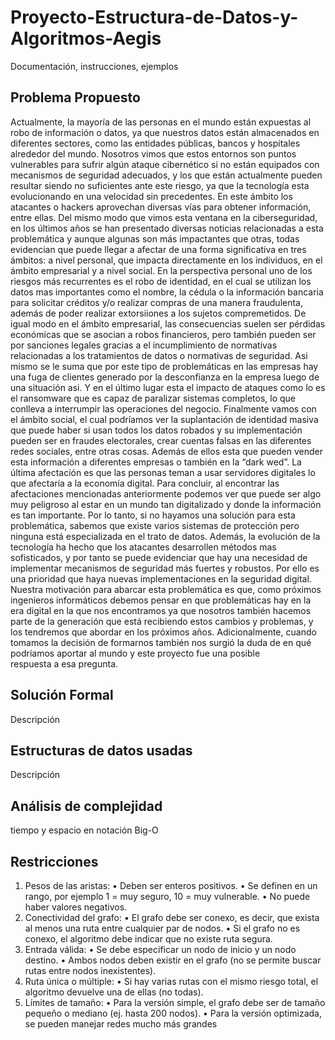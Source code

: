 # Proyecto-Estructura-de-Datos-y-Algoritmos-Aegis
Documentación, instrucciones, ejemplos

## Problema Propuesto
Actualmente, la mayoría de las personas en el mundo están expuestas al robo de información o datos, ya que nuestros datos están almacenados en diferentes sectores, como las entidades públicas, bancos y hospitales alrededor del mundo. Nosotros vimos que estos entornos son puntos vulnerables para sufrir algún ataque cibernético si no están equipados con mecanismos de seguridad adecuados, y los que están actualmente pueden resultar siendo no suficientes ante este riesgo, ya que la tecnología esta evolucionando en una velocidad sin precedentes. En este ámbito los atacantes o hackers aprovechan diversas vías para obtener información, entre ellas.
Del mismo modo que vimos esta ventana en la ciberseguridad, en los últimos años se han presentado diversas noticias relacionadas a esta problemática y aunque algunas son más impactantes que otras, todas evidencian que puede llegar a afectar de una forma significativa en tres ámbitos: a nivel personal, que impacta directamente en los individuos, en el ámbito empresarial y a nivel social.
En la perspectiva personal uno de los riesgos más recurrentes es el robo de identidad, en el cual se utilizan los datos mas importantes como el nombre, la cédula o la información bancaria para solicitar créditos y/o realizar compras de una manera fraudulenta, además de poder realizar extorsiiones a los sujetos compremetidos.
De igual modo en el ámbito empresarial, las consecuencias suelen ser pérdidas económicas que se asocian a robos financieros, pero también pueden ser por sanciones legales gracias a el incumplimiento de normativas relacionadas a los tratamientos de datos o normativas de seguridad. Asi mismo se le suma que por este tipo de problemáticas en las empresas hay una fuga de clientes generado por la desconfianza en la empresa luego de una situación asi. Y en el último lugar esta el impacto de ataques como lo es el ransomware que es capaz de paralizar sistemas completos, lo que conlleva a interrumpir las operaciones del negocio.
Finalmente vamos con el ámbito social, el cual podríamos ver la suplantación de identidad masiva que puede haber si usan todos los datos robados y su implementación pueden ser en fraudes electorales, crear cuentas falsas en las diferentes redes sociales, entre otras cosas. Además de ellos esta que pueden vender esta información a diferentes empresas o también en la “dark wed”. La última afectación es que las personas teman a usar servidores digitales lo que afectaría a la economía digital.
Para concluir, al encontrar las afectaciones mencionadas anteriormente podemos ver que puede ser algo muy peligroso al estar en un mundo tan digitalizado y donde la información es tan importante. Por lo tanto, si no hayamos una solución para esta problemática, sabemos que existe varios sistemas de protección pero ninguna está especializada en el trato de datos. Además, la evolución de la tecnología ha hecho que los atacantes desarrollen métodos mas sofisticados, y por tanto se puede evidenciar que hay una necesidad de implementar mecanismos de seguridad más fuertes y robustos. Por ello es una prioridad que haya nuevas implementaciones en la seguridad digital.
Nuestra motivación para abarcar esta problemática es que, como próximos ingenieros informáticos debemos pensar en que problemáticas hay en la era digital en la que nos encontramos ya que nosotros también hacemos parte de la generación que está recibiendo estos cambios y problemas, y los tendremos que abordar en los próximos años. Adicionalmente, cuando tomamos la decisión de formarnos también nos surgió la duda de en qué podríamos aportar al mundo y este proyecto fue una posible respuesta a esa pregunta.

## Solución Formal
Descripción

## Estructuras de datos usadas
Descripción

## Análisis de complejidad
tiempo y espacio en notación Big-O

## Restricciones
1.	Pesos de las aristas:
•	Deben ser enteros positivos.
•	Se definen en un rango, por ejemplo 1 = muy seguro, 10 = muy vulnerable.
•	No puede haber valores negativos.
2.	Conectividad del grafo:
•	El grafo debe ser conexo, es decir, que exista al menos una ruta entre cualquier par de nodos.
•	Si el grafo no es conexo, el algoritmo debe indicar que no existe ruta segura.
3.	Entrada válida:
•	Se debe especificar un nodo de inicio y un nodo destino.
•	Ambos nodos deben existir en el grafo (no se permite buscar rutas entre nodos inexistentes).
4.	Ruta única o múltiple:
•	Si hay varias rutas con el mismo riesgo total, el algoritmo devuelve una de ellas (no todas).
5.	Límites de tamaño:
•	Para la versión simple, el grafo debe ser de tamaño pequeño o mediano (ej. hasta 200 nodos).
•	Para la versión optimizada, se pueden manejar redes mucho más grandes
